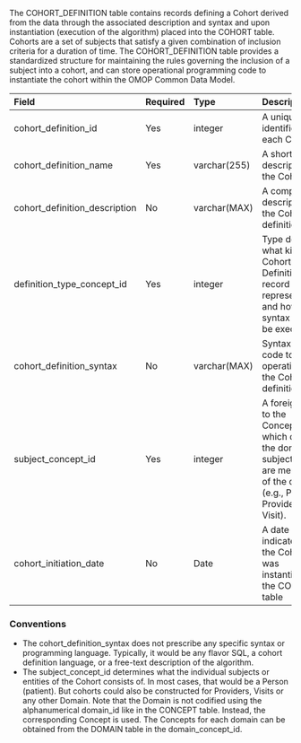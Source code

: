 The COHORT_DEFINITION table contains records defining a Cohort derived from the data through the associated description and syntax and upon instantiation (execution of the algorithm) placed into the COHORT table. Cohorts are a set of subjects that satisfy a given combination of inclusion criteria for a duration of time. The COHORT_DEFINITION table provides a standardized structure for maintaining the rules governing the inclusion of a subject into a cohort, and can store operational programming code to instantiate the cohort within the OMOP Common Data Model.

Field|Required|Type|Description
:------------------------------|:--------|:-----|:-----------------------------------------------
|cohort_definition_id|Yes|integer|A unique identifier for each Cohort.|
|cohort_definition_name|Yes|varchar(255)|A short description of the Cohort.|
|cohort_definition_description|No|varchar(MAX)|A complete description of the Cohort definition|
|definition_type_concept_id|Yes|integer|Type defining what kind of Cohort Definition the record represents and how the syntax may be executed|
|cohort_definition_syntax|No|varchar(MAX)|Syntax or code to operationalize the Cohort definition|
|subject_concept_id|Yes|integer|A foreign key to the Concept to which defines the domain of subjects that are members of the cohort (e.g., Person, Provider, Visit).|
|cohort_initiation_date|No|Date|A date to indicate when the Cohort was instantiated in the COHORT table|

### Conventions
  * The cohort_definition_syntax does not prescribe any specific syntax or programming language. Typically, it would be any flavor SQL, a cohort definition language, or a free-text description of the algorithm. 
  * The subject_concept_id determines what the individual subjects or entities of the Cohort consists of. In most cases, that would be a Person (patient). But cohorts could also be constructed for Providers, Visits or any other Domain. Note that the Domain is not codified using the alphanumerical domain_id like in the CONCEPT table. Instead, the corresponding Concept is used. The Concepts for each domain can be obtained from the DOMAIN table in the domain_concept_id.
